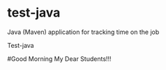 # test-java
Java (Maven) application for tracking time on the job

Test-java

#Good Morning My Dear Students!!!
